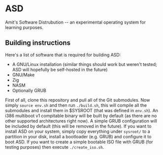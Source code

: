 # ASD

Amit's Software Distrubution -- an experimental operating system for learning
purposes.

## Building instructions

Here's a list of software that is required for building ASD:
- A GNU/Linux installation (similar things should work but weren't tested; ASD
will hopefully be self-hosted in the future)
- GNU/Make
- Zig
- NASM
- Optionally GRUB

First of all, clone this repository and pull all of the Git submodules.
Now simply `source env.sh` and then run `./build.sh`, this will compile all the
submodules and install them in $SYSROOT (that was defined in `env.sh`).
An i386 multiboot v1 compitable binary will be built by default (as there are no
other supported architectures right now).	A simple GRUB configuration will be
included by default (this will be removed in the future).
If you want to install ASD on your system, simply copy everything under
`sysroot/` to a partition in your disk, install a bootloader (e.g. GRUB) and
configure it to boot ASD.
If you want to create a simple bootable ISO file with GRUB (for testing
purposes) then execute `./create_iso.sh`.
